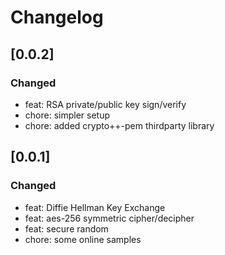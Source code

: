
# Changelog

## [0.0.2]
### Changed
- feat: RSA private/public key sign/verify
- chore: simpler setup
- chore: added crypto++-pem thirdparty library

## [0.0.1]
### Changed
- feat: Diffie Hellman Key Exchange
- feat: aes-256 symmetric cipher/decipher
- feat: secure random
- chore: some online samples
